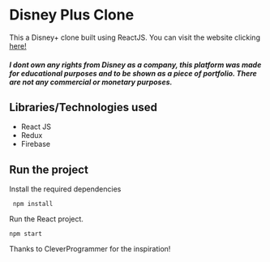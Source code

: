 # Disney Plus Clone

This a Disney+ clone built using ReactJS.  You can visit the website clicking  [here!](https://disney-clone-c2a9e.web.app/)

##### I dont own any rights from Disney as a company, this platform was made for educational purposes and to be shown as a piece of portfolio. There are not any commercial or monetary purposes.

## Libraries/Technologies used

-   React JS
-   Redux
-   Firebase

## Run the project 
Install the required dependencies

     npm install

Run the React project.

    npm start

Thanks to CleverProgrammer for the inspiration!
